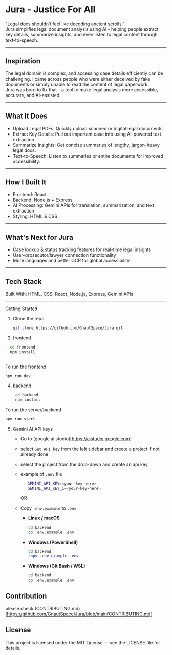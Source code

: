 # Jura - Justice For All

"Legal docs shouldn’t feel like decoding ancient scrolls."  
Jura simplifies legal document analysis using AI - helping people extract key details, summarize insights, and even listen to legal content through text-to-speech.

---

## Inspiration

The legal domain is complex, and accessing case details efficiently can be challenging. I came across people who were either deceived by fake documents or simply unable to read the content of legal paperwork.  
Jura was born to fix that - a tool to make legal analysis more accessible, accurate, and AI-assisted.

---

## What It Does

- Upload Legal PDFs: Quickly upload scanned or digital legal documents.  
- Extract Key Details: Pull out important case info using AI-powered text extraction.  
- Summarize Insights: Get concise summaries of lengthy, jargon-heavy legal docs.  
- Text-to-Speech: Listen to summaries or entire documents for improved accessibility.

---

## How I Built It

- Frontend: React  
- Backend: Node.js + Express  
- AI Processing: Gemini APIs for translation, summarization, and text extraction  
- Styling: HTML & CSS  

---

## What's Next for Jura

- Case lookup & status tracking features for real-time legal insights  
- User–prosecutor/lawyer connection functionality  
- More languages and better OCR for global accessibility

---

## Tech Stack

Built With: HTML, CSS, React, Node.js, Express, Gemini APIs

---

Getting Started
1. Clone the repo
    ```bash
    git clone https://github.com/GnautSpace/Jura.git
    
    ```

2.  frontend
   ```bash
     cd frontend
     npm install
    
   ```
   To run the frontend 
   ```bash
   npm run dev
   ```     
4. backend
   ```bash
    cd backend
    npm install
   ```
  To run the server/backend
  ```bash
  npm run start
  ```
5. Gemini AI API keys
   - Go to (google ai studio)[https://aistudio.google.com]
   - select `Get API key` from the left sidebar and create a project if not already done
   - select the project from the drop-down and create an api key
   - example of `.env` file
      ```bash
         GEMINI_API_KEY=<your-key-here>
         GEMINI_API_KEY_1=<your-key-here>
      ```


      OR

   - Copy `.env.example` to `.env`
     - **Linux / macOS**
        ```bash
        cd backend
        cp .env.example .env
        ```
     - **Windows (PowerShell)**
        ```powershell
        cd backend
        copy .env.example .env
        ```
     - **Windows (Git Bash / WSL)**
        ```bash
        cd backend
        cp .env.example .env
        ```

## Contribution
please check (CONTRIBUTING.md)[https://github.com/GnautSpace/Jura/blob/main/CONTRIBUTING.md]
      
## License
This project is licensed under the MIT License — see the LICENSE file for details.
